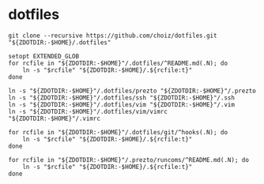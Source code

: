 # dotfiles

    git clone --recursive https://github.com/choiz/dotfiles.git "${ZDOTDIR:-$HOME}/.dotfiles"

    setopt EXTENDED_GLOB
    for rcfile in "${ZDOTDIR:-$HOME}"/.dotfiles/^README.md(.N); do
        ln -s "$rcfile" "${ZDOTDIR:-$HOME}/.${rcfile:t}"
    done

    ln -s "${ZDOTDIR:-$HOME}"/.dotfiles/prezto "${ZDOTDIR:-$HOME}"/.prezto
    ln -s "${ZDOTDIR:-$HOME}"/.dotfiles/ssh "${ZDOTDIR:-$HOME}"/.ssh
    ln -s "${ZDOTDIR:-$HOME}"/.dotfiles/vim "${ZDOTDIR:-$HOME}"/.vim
    ln -s "${ZDOTDIR:-$HOME}"/.dotfiles/vim/vimrc "${ZDOTDIR:-$HOME}"/.vimrc

    for rcfile in "${ZDOTDIR:-$HOME}"/.dotfiles/git/^hooks(.N); do
        ln -s "$rcfile" "${ZDOTDIR:-$HOME}/.${rcfile:t}"
    done

    for rcfile in "${ZDOTDIR:-$HOME}"/.prezto/runcoms/^README.md(.N); do
        ln -s "$rcfile" "${ZDOTDIR:-$HOME}/.${rcfile:t}"
    done


